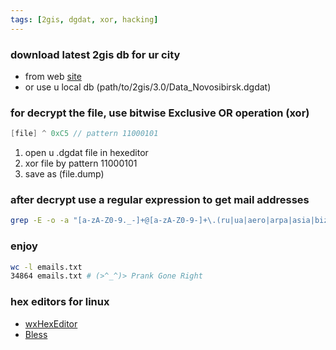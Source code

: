 ```yaml
---
tags: [2gis, dgdat, xor, hacking]
---
```


### download latest 2gis db for ur city

 * from web [site](http://2gis.ru/how-get/linux/)
 * or use u local db (path/to/2gis/3.0/Data_Novosibirsk.dgdat)

### for decrypt the file, use bitwise Exclusive OR operation (xor)

```cpp
[file] ^ 0xC5 // pattern 11000101
```

 1. open u .dgdat file in hexeditor
 2. xor file by pattern 11000101
 3. save as (file.dump)

### after decrypt use a regular expression to get mail addresses

```bash
grep -E -o -a "[a-zA-Z0-9._-]+@[a-zA-Z0-9-]+\.(ru|ua|aero|arpa|asia|biz|cat|com|coop|edu|gov|info|int|jobs|mil|mobi|museum|name|net|org|pro|tel|travel)" file.dump > emails.txt
```

### enjoy

```bash
wc -l emails.txt
34864 emails.txt # (>^_^)> Prank Gone Right
```

### hex editors for linux

 * [wxHexEditor](http://www.wxhexeditor.org/)
 * [Bless](http://home.gna.org/bless/)
